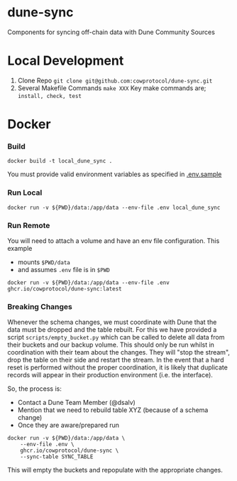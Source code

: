# dune-sync

Components for syncing off-chain data with Dune Community Sources

# Local Development

1. Clone Repo `git clone git@github.com:cowprotocol/dune-sync.git`
2. Several Makefile Commands `make XXX`
   Key make commands are; `install, check, test`

# Docker

### Build

```shell
docker build -t local_dune_sync .
```

You must provide valid environment variables as specified in [.env.sample](.env.sample)

### Run Local

```shell
docker run -v ${PWD}/data:/app/data --env-file .env local_dune_sync
```

### Run Remote

You will need to attach a volume and have an env file configuration. This example

- mounts `$PWD/data`
- and assumes `.env` file is in `$PWD`

```shell
docker run -v ${PWD}/data:/app/data --env-file .env ghcr.io/cowprotocol/dune-sync:latest
```


### Breaking Changes

Whenever the schema changes, we must coordinate with Dune that the data must be dropped and the table rebuilt.
For this we have provided a script `scripts/empty_bucket.py` which can be called to delete all data from their 
buckets and our backup volume. This should only be run whilst in coordination with their team about the changes. 
They will "stop the stream", drop the table on their side and restart the stream. 
In the event that a hard reset is performed without the proper coordination, 
it is likely that duplicate records will appear in their production environment (i.e. the interface). 

So, the process is:

- Contact a Dune Team Member (@dsalv)
- Mention that we need to rebuild table XYZ (because of a schema change)
- Once they are aware/prepared run
```shell
docker run -v ${PWD}/data:/app/data \
    --env-file .env \
    ghcr.io/cowprotocol/dune-sync \
    --sync-table SYNC_TABLE
```

This will empty the buckets and repopulate with the appropriate changes.